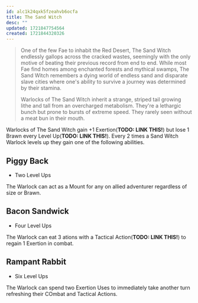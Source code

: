 ```yaml
---
id: alc1k24qxk5fzeahvb6ocfa
title: The Sand Witch
desc: ""
updated: 1721847754564
created: 1721844320326
---
```


> One of the few Fae to inhabit the Red Desert, The Sand Witch endlessly gallops across the cracked wastes, seemingly with the only motive of beating their previous record from end to end. While most Fae find homes among enchanted forests and mythical swamps, The Sand Witch remembers a dying world of endless sand and disparate slave cities where one's ability to survive a journey was determined by their stamina.
>
> Warlocks of The Sand Witch inherit a strange, striped tail growing lithe and tall from an overcharged metabolism. They're a lethargic bunch but prone to bursts of extreme speed. They rarely seen without a meat bun in their mouth.

Warlocks of The Sand Witch gain +1 Exertion(**TODO: LINK THIS!**) but lose 1 Brawn every Level Up(**TODO: LINK THIS!**). Every 2 times a Sand Witch Warlock levels up they gain one of the following abilities.

## Piggy Back

- Two Level Ups

The Warlock can act as a Mount for any on allied adventurer regardless of size or Brawn.

## Bacon Sandwick

- Four Level Ups

The Warlock can eat 3 ations with a Tactical Action(**TODO: LINK THIS!**) to regain 1 Exertion in combat.

## Rampant Rabbit

- Six Level Ups

The Warlock can spend two Exertion Uses to immediately take another turn refreshing their COmbat and Tactical Actions.

